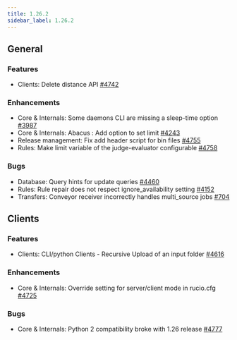```yaml
---
title: 1.26.2
sidebar_label: 1.26.2
---
```


## General

### Features
- Clients: Delete distance API [#4742](https://github.com/rucio/rucio/issues/4742)

### Enhancements
- Core & Internals: Some daemons CLI are missing a sleep-time option [#3987](https://github.com/rucio/rucio/issues/3987)
- Core & Internals: Abacus : Add option to set limit [#4243](https://github.com/rucio/rucio/issues/4243)
- Release management: Fix add header script for bin files [#4755](https://github.com/rucio/rucio/issues/4755)
- Rules: Make limit variable of the judge-evaluator configurable [#4758](https://github.com/rucio/rucio/issues/4758)

### Bugs
- Database: Query hints for update queries [#4460](https://github.com/rucio/rucio/issues/4460)
- Rules: Rule repair does not respect ignore_availability setting [#4152](https://github.com/rucio/rucio/issues/4152)
- Transfers: Conveyor receiver incorrectly handles multi_source jobs [#704](https://github.com/rucio/rucio/issues/704)
## Clients

### Features
- Clients: CLI/python Clients - Recursive Upload of an input folder [#4616](https://github.com/rucio/rucio/issues/4616)

### Enhancements
- Core & Internals: Override setting for server/client mode in rucio.cfg [#4725](https://github.com/rucio/rucio/issues/4725)

### Bugs
- Core & Internals: Python 2 compatibility broke with 1.26 release [#4777](https://github.com/rucio/rucio/issues/4777)
